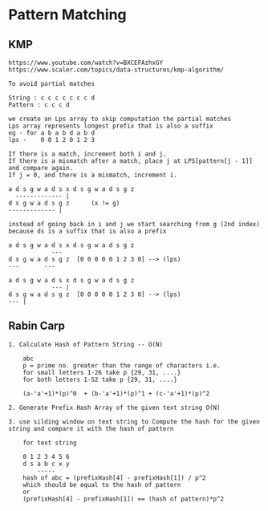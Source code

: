 # Pattern Matching

## KMP
    https://www.youtube.com/watch?v=BXCEFAzhxGY
    https://www.scaler.com/topics/data-structures/kmp-algorithm/

    To avoid partial matches 

    String : c c c c c c c d
    Pattern : c c c d

    we create an Lps array to skip computation the partial matches
    Lps array represents longest prefix that is also a suffix
    eg - for a b a b d a b d
    lps -    0 0 1 2 0 1 2 3

    If there is a match, increment both i and j.
    If there is a mismatch after a match, place j at LPS[pattern[j - 1]] and compare again.
    If j = 0, and there is a mismatch, increment i. 

    a d s g w a d s x d s g w a d s g z
      ------------- |
    d s g w a d s g z      (x != g)
    ------------- |
    
    instead of going back in i and j we start searching from g (2nd index) because ds is a suffix that is also a prefix

    a d s g w a d s x d s g w a d s g z
                ---
    d s g w a d s g z  [0 0 0 0 0 1 2 3 0] --> (lps)
    ---       ---

    a d s g w a d s x d s g w a d s g z
                --- |
    d s g w a d s g z  [0 0 0 0 0 1 2 3 0] --> (lps)
    --- |      
    
    
## Rabin Carp

    1. Calculate Hash of Pattern String -- O(N)
    
        abc
        p = prime no. greater than the range of characters i.e. 
        for small letters 1-26 take p {29, 31, ....} 
        for both letters 1-52 take p {29, 31, ....} 

        (a-'a'+1)*(p)^0  + (b-'a'+1)*(p)^1 + (c-'a'+1)*(p)^2

    2. Generate Prefix Hash Array of the given text string O(N)
    
    3. use silding window on text string to Compute the hash for the given string and compare it with the hash of pattern
    
        for text string
        
        0 1 2 3 4 5 6
        d s a b c x y
            -----
        hash of abc = (prefixHash[4] - prefixHash[1]) / p^2
        which should be equal to the hash of pattern
        or
        (prefixHash[4] - prefixHash[1]) == (hash of pattern)*p^2
